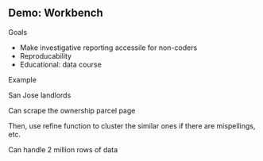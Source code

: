 ## Demo: Workbench

Goals
* Make investigative reporting accessile for non-coders
* Reproducability
* Educational: data course

Example

San Jose landlords 

Can scrape the ownership parcel page

Then, use refine function to cluster the similar ones if there are mispellings, etc.

Can handle 2 million rows of data

